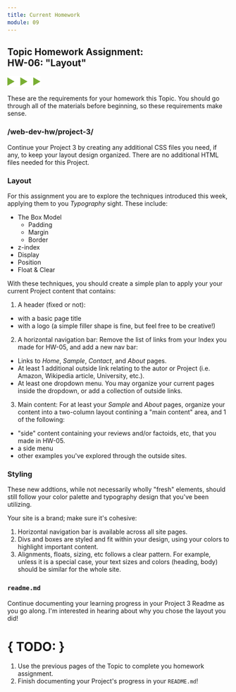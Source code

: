 ```yaml
---
title: Current Homework
module: 09
---
```


## Topic Homework Assignment:<br/>HW-06: "Layout"
<img src="./../../../img/arrow-divider.svg" style="width: 75px; border: none;" />

These are the requirements for your homework this Topic. You should go through all of the materials before beginning, so these requirements make sense.


### /web-dev-hw/project-3/
Continue your Project 3 by creating any additional CSS files you need, if any, to keep your layout design organized. There are no additional HTML files needed for this Project.

### Layout
For this assignment you are to explore the techniques introduced this week, applying them to you _Typography_ sight. These include:

- The Box Model
  - Padding
  - Margin
  - Border
- z-index
- Display
- Position
- Float & Clear

With these techniques, you should create a simple plan to apply your your current Project content that contains:

1. A header (fixed or not):
  - with a basic page title
  - with a logo (a simple filler shape is fine, but feel free to be creative!)
2. A horizontal navigation bar:
  Remove the list of links from your Index you made for HW-05, and add a new nav bar:
  - Links to _Home_, _Sample_, _Contact_, and _About_ pages.
  - At least 1 additional outside link relating to the autor or Project (i.e. Amazon, Wikipedia article, University, etc.).
  - At least one dropdown menu. You may organize your current pages inside the dropdown, or add a collection of outside links.
3. Main content:
  For at least your _Sample_ and _About_ pages, organize your content into a two-column layout contining a "main content" area, and 1 of the following:
  - "side" content containing your reviews and/or factoids, etc, that you made in HW-05.
  - a side menu
  - other examples you've explored through the outside sites.


### Styling
These new addtions, while not necessarily wholly "fresh" elements, should still follow your color palette and typography design that you've been utilizing.

Your site is a brand; make sure it's cohesive:
1. Horizontal navigation bar is available across all site pages.
2. Divs and boxes are styled and fit within your design, using your colors to highlight important content.
3. Alignments, floats, sizing, etc follows a clear pattern. For example, unless it is a special case, your text sizes and colors (heading, body) should be similar for the whole site.


### `readme.md`
Continue documenting your learning progress in your Project 3 Readme as you go along. I'm interested in hearing about why you chose the layout you did!


# { TODO: }
1. Use the previous pages of the Topic to complete you homework assignment.
2. Finish documenting your Project's progress in your `README.md`!
